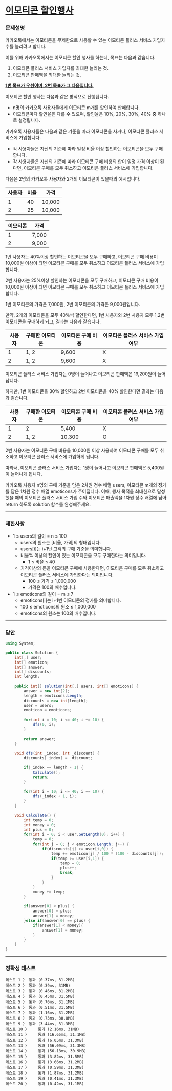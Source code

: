 # <a href="https://school.programmers.co.kr/learn/courses/30/lessons/150368">이모티콘 할인행사</a>

### 문제설명

카카오톡에서는 이모티콘을 무제한으로 사용할 수 있는 이모티콘 플러스 서비스 가입자 수를 늘리려고 합니다.

이를 위해 카카오톡에서는 이모티콘 할인 행사를 하는데, 목표는 다음과 같습니다.

 1. 이모티콘 플러스 서비스 가입자를 최대한 늘리는 것.
 2. 이모티콘 판매액을 최대한 늘리는 것.

**<U>1번 목표가 우선이며, 2번 목표가 그 다음입니다.</U>**

이모티콘 할인 행사는 다음과 같은 방식으로 진행됩니다.

 - n명의 카카오톡 사용자들에게 이모티콘 m개를 할인하여 판매합니다.
 - 이모티콘마다 할인율은 다를 수 있으며, 할인율은 10%, 20%, 30%, 40% 중 하나로 설정됩니다.

카카오톡 사용자들은 다음과 같은 기준을 따라 이모티콘을 사거나, 이모티콘 플러스 서비스에 가입합니다.

 - 각 사용자들은 자신의 기준에 따라 일정 비율 이상 할인하는 이모티콘을 모두 구매합니다.
 - 각 사용자들은 자신의 기준에 따라 이모티콘 구매 비용의 합이 일정 가격 이상이 된다면, 이모티콘 구매를 모두 취소하고 이모티콘 플러스 서비스에 가입합니다.

다음은 2명의 카카오톡 사용자와 2개의 이모티콘이 있을때의 예시입니다.

| 사용자 | 비율 | 가격 |
| ------- | ------- | ------- |
| 1 | 40 | 10,000 |
| 2 | 25 | 10,000 |

| 이모티콘 | 가격 |
| ------- | ------- |
| 1 | 7,000 |
| 2 | 9,000 |

1번 사용자는 40%이상 할인하는 이모티콘을 모두 구매하고, 이모티콘 구매 비용이 10,000원 이상이 되면 이모티콘 구매를 모두 취소하고 이모티콘 플러스 서비스에 가입합니다.

2번 사용자는 25%이상 할인하는 이모티콘을 모두 구매하고, 이모티콘 구매 비용이 10,000원 이상이 되면 이모티콘 구매를 모두 취소하고 이모티콘 플러스 서비스에 가입합니다.

1번 이모티콘의 가격은 7,000원, 2번 이모티콘의 가격은 9,000원입니다.

만약, 2개의 이모티콘을 모두 40%씩 할인한다면, 1번 사용자와 2번 사용자 모두 1,2번 이모티콘을 구매하게 되고, 결과는 다음과 같습니다.

| 사용자 | 구매한 이모티콘 | 이모티콘 구매 비용 | 이모티콘 플러스 서비스 가입 여부 |
| ------- | ------- | ------- | ------- |
| 1 | 1, 2 | 9,600 | X |
| 2 | 1, 2 | 9,600 | X |

이모티콘 플러스 서비스 가입자는 0명이 늘어나고 이모티콘 판매액은 19,200원이 늘어납니다.

하지만, 1번 이모티콘을 30% 할인하고 2번 이모티콘을 40% 할인한다면 결과는 다음과 같습니다.

| 사용자 | 구매한 이모티콘 | 이모티콘 구매 비용 | 이모티콘 플러스 서비스 가입 여부 |
| ------- | ------- | ------- | ------- |
| 1 | 2 | 5,400 | X |
| 2 | 1, 2 | 10,300 | O |

2번 사용자는 이모티콘 구매 비용을 10,000원 이상 사용하여 이모티콘 구매를 모두 취소하고 이모티콘 플러스 서비스에 가입하게 됩니다.

따라서, 이모티콘 플러스 서비스 가입자는 1명이 늘어나고 이모티콘 판매액은 5,400원이 늘어나게 됩니다.

카카오톡 사용자 n명의 구매 기준을 담은 2차원 정수 배열 users, 이모티콘 m개의 정가를 담은 1차원 정수 배열 emoticons가 주어집니다. 이때, 행사 목적을 최대한으로 달성했을 때의 이모티콘 플러스 서비스 가입 수와 이모티콘 매출액을 1차원 정수 배열에 담아 return 하도록 solution 함수를 완성해주세요.

***

### 제한사항

 - 1 ≤ users의 길이 = n ≤ 100
   - users의 원소는 [비율, 가격]의 형태입니다.
   - users[i]는 i+1번 고객의 구매 기준을 의미합니다.
   - 비율% 이상의 할인이 있는 이모티콘을 모두 구매한다는 의미입니다.
     - 1 ≤ 비율 ≤ 40
   - 가격이상의 돈을 이모티콘 구매에 사용한다면, 이모티콘 구매를 모두 취소하고 이모티콘 플러스 서비스에 가입한다는 의미입니다.
     - 100 ≤ 가격 ≤ 1,000,000
     - 가격은 100의 배수입니다.
 - 1 ≤ emoticons의 길이 = m ≤ 7
   - emoticons[i]는 i+1번 이모티콘의 정가를 의미합니다.
   - 100 ≤ emoticons의 원소 ≤ 1,000,000
   - emoticons의 원소는 100의 배수입니다.

***

### 답안
``` csharp
using System;

public class Solution {
    int[,] user;
    int[] emoticon;
    int[] answer;
    int[] discounts;
    int length;
    
    public int[] solution(int[,] users, int[] emoticons) {
        answer = new int[2];
        length = emoticons.Length;
        discounts = new int[length];
        user = users;
        emoticon = emoticons;
        
        for(int i = 10; i <= 40; i += 10) {
            dfs(0, i);
        }
        
        return answer;
    }
    
    void dfs(int _index, int _discount) {
        discounts[_index] = _discount;
        
        if(_index == length - 1) {
            Calculate();
            return;
        }
        
        for(int i = 10; i <= 40; i += 10) {
            dfs(_index + 1, i);
        }
    }
    
    void Calculate() {
        int temp = 0;
        int money = 0;
        int plus = 0;
        for(int i = 0; i < user.GetLength(0); i++) {
            temp = 0;
            for(int j = 0; j < emoticon.Length; j++) {
                if(discounts[j] >= user[i,0]) {
                    temp += emoticon[j] / 100 * (100 - discounts[j]);
                    if(temp >= user[i,1]) {
                        temp = 0;
                        plus++;
                        break;
                    }
                }
            }
            money += temp;
        }
        
        if(answer[0] < plus) {
            answer[0] = plus;
            answer[1] = money;
        }else if(answer[0] == plus) {
            if(answer[1] < money){
                answer[1] = money;
            }
        }
    }
}
```

***

### 정확성 테스트
```
테스트 1 〉	통과 (0.37ms, 31.2MB)
테스트 2 〉	통과 (0.39ms, 31MB)
테스트 3 〉	통과 (0.46ms, 31.2MB)
테스트 4 〉	통과 (0.45ms, 31.5MB)
테스트 5 〉	통과 (0.76ms, 31.1MB)
테스트 6 〉	통과 (0.51ms, 31.5MB)
테스트 7 〉	통과 (1.16ms, 31.2MB)
테스트 8 〉	통과 (0.73ms, 30.8MB)
테스트 9 〉	통과 (3.44ms, 31.3MB)
테스트 10 〉	통과 (2.16ms, 31MB)
테스트 11 〉	통과 (16.65ms, 31.1MB)
테스트 12 〉	통과 (6.05ms, 31.3MB)
테스트 13 〉	통과 (56.09ms, 31.3MB)
테스트 14 〉	통과 (56.18ms, 30.9MB)
테스트 15 〉	통과 (3.82ms, 31.5MB)
테스트 16 〉	통과 (3.66ms, 31.2MB)
테스트 17 〉	통과 (0.59ms, 31.3MB)
테스트 18 〉	통과 (1.87ms, 31.2MB)
테스트 19 〉	통과 (0.41ms, 31.3MB)
테스트 20 〉	통과 (0.42ms, 31.1MB)
```